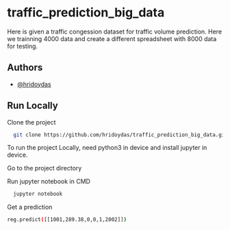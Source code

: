 
# traffic_prediction_big_data

Here is given a traffic congession dataset for traffic volume prediction. Here we trainning 4000 data and create a different spreadsheet with 8000 data for testing.

## Authors

- [@hridoydas](https://github.com/hridoydas)


## Run Locally

Clone the project

```bash
  git clone https://github.com/hridoydas/traffic_prediction_big_data.git
```
To run the project Locally, need python3 in device and install jupyter in device.

Go to the project directory

Run jupyter notebook in CMD
```bash
  jupyter notebook
```
Get a prediction
```bash
reg.predict([[1001,289.38,0,0,1,2002]])  
```




